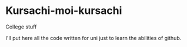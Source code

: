 # Kursachi-moi-kursachi
College stuff

I'll put here all the code written for uni just to learn the abilities of github.
